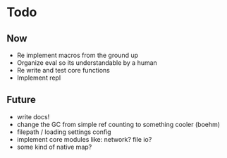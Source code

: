 Todo
====

Now
---

* Re implement macros from the ground up
* Organize eval so its understandable by a human
* Re write and test core functions
* Implement repl


Future
------

  * write docs!
  * change the GC from simple ref counting to something cooler (boehm)
  * filepath / loading settings config
  * implement core modules like: network? file io?
  * some kind of native map?


